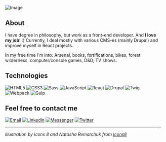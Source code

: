 ![Image](https://ninatyminska.dev/github_header.png)

## About

I have degree in philosophy, but work as a front-end developer. And **I love my job**! :) Currently, I deal mostly with various CMS-es (mainly Drupal) and improve myself in React projects. 

In my free time I'm into: Arsenal, books, fortifications, bikes, forest wilderness, computer/console games, D&D, TV shows.

## Technologies

![HTML5](https://ninatyminska.dev/html5.svg) ![CSS3](https://ninatyminska.dev/css3.svg) ![Sass](https://ninatyminska.dev/sass.svg) ![JavaScript](https://ninatyminska.dev/js.svg) ![React](https://ninatyminska.dev/react.svg) ![Drupal](https://ninatyminska.dev/drupal.svg) ![Twig](https://ninatyminska.dev/twig-1.svg) ![Webpack](https://ninatyminska.dev/webpack.svg) ![Gulp](https://ninatyminska.dev/gulp.svg)

## Feel free to contact me

[![Email](https://ninatyminska.dev/mail-1.svg)](mailto:contact@ninatyminska.dev) [![LinkedIn](https://ninatyminska.dev/linkedin.svg)](https://www.linkedin.com/in/nina-tyminska/) [![Messenger](https://ninatyminska.dev/messenger.svg)](https://m.me/ntyminska) [![Twitter](https://ninatyminska.dev/twitter.svg)](https://twitter.com/neiranina)

___

*Illustration by Icons 8 and Natasha Remarchuk from [Icons8](https://icons8.com/)*
